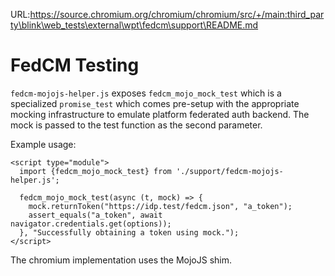 URL:https://source.chromium.org/chromium/chromium/src/+/main:third_party\blink\web_tests\external\wpt\fedcm\support\README.md
# FedCM Testing

`fedcm-mojojs-helper.js` exposes `fedcm_mojo_mock_test` which is a specialized
`promise_test` which comes pre-setup with the appropriate mocking infrastructure
to emulate platform federated auth backend. The mock is passed to the test
function as the second parameter.

Example usage:
```
<script type="module">
  import {fedcm_mojo_mock_test} from './support/fedcm-mojojs-helper.js';

  fedcm_mojo_mock_test(async (t, mock) => {
    mock.returnToken("https://idp.test/fedcm.json", "a_token");
    assert_equals("a_token", await navigator.credentials.get(options));
  }, "Successfully obtaining a token using mock.");
</script>
```

The chromium implementation uses the MojoJS shim.
